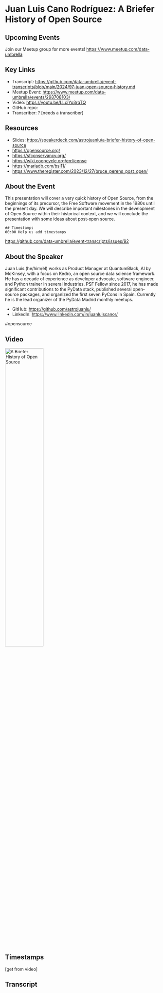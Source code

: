 # Juan Luis Cano Rodríguez:  A Briefer History of Open Source

## Upcoming Events
Join our Meetup group for more events!
https://www.meetup.com/data-umbrella

## Key Links
- Transcript: https://github.com/data-umbrella/event-transcripts/blob/main/2024/97-juan-open-source-history.md
- Meetup Event: https://www.meetup.com/data-umbrella/events/298708103/
- Video: https://youtu.be/LLciYo3rqTQ
- GitHub repo:
- Transcriber:  ? [needs a transcriber]

## Resources
- Slides: https://speakerdeck.com/astrojuanlu/a-briefer-history-of-open-source
- https://opensource.org/
- https://sfconservancy.org/
- https://wiki.coopcycle.org/en:license
- https://mariadb.com/bsl11/
- https://www.theregister.com/2023/12/27/bruce_perens_post_open/

## About the Event
This presentation will cover a very quick history of Open Source, from the beginnings of its precursor, the Free Software movement in the 1980s until the present day. We will describe important milestones in the development of Open Source within their historical context, and we will conclude the presentation with some ideas about post-open source.

```
## Timestamps
00:00 Help us add timestamps
```
https://github.com/data-umbrella/event-transcripts/issues/92

## About the Speaker
Juan Luis (he/him/él) works as Product Manager at QuantumBlack, AI by McKinsey, with a focus on Kedro, an open source data science framework. He has a decade of experience as developer advocate, software engineer, and Python trainer in several industries. PSF Fellow since 2017, he has made significant contributions to the PyData stack, published several open-source packages, and organized the first seven PyCons in Spain. Currently he is the lead organizer of the PyData Madrid monthly meetups.

- GitHub: https://github.com/astrojuanlu/
- LinkedIn: https://www.linkedin.com/in/juanluiscanor/

#opensource
## Video
<a href="http://www.youtube.com/watch?feature=player_embedded&v=LLciYo3rqTQ" target="_blank"><img src="http://img.youtube.com/vi/LLciYo3rqTQ/0.jpg"
alt="A Briefer History of Open Source" width="50%" /></a>

## Timestamps
[get from video]

## Transcript
